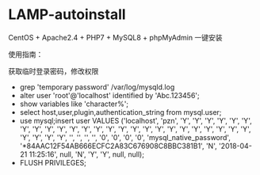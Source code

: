 # LAMP-autoinstall
CentOS + Apache2.4 + PHP7 + MySQL8 + phpMyAdmin 一键安装

使用指南：



获取临时登录密码，修改权限
- grep 'temporary password' /var/log/mysqld.log
- alter user 'root'@'localhost' identified by 'Abc.123456';
- show variables like 'character%';
- select host,user,plugin,authentication_string from mysql.user;
- use mysql;insert user VALUES ('localhost', 'pzn', 'Y', 'Y', 'Y', 'Y', 'Y', 'Y', 'Y', 'Y', 'Y', 'Y', 'Y', 'Y', 'Y', 'Y', 'Y', 'Y', 'Y', 'Y', 'Y', 'Y', 'Y', 'Y', 'Y', 'Y', 'Y', 'Y', 'Y', 'Y', 'Y', '', '', '', '', '0', '0', '0', '0', 'mysql_native_password', '*84AAC12F54AB666ECFC2A83C676908C8BBC381B1', 'N', '2018-04-21 11:25:16', null, 'N', 'Y', 'Y', null, null);
- FLUSH PRIVILEGES;
